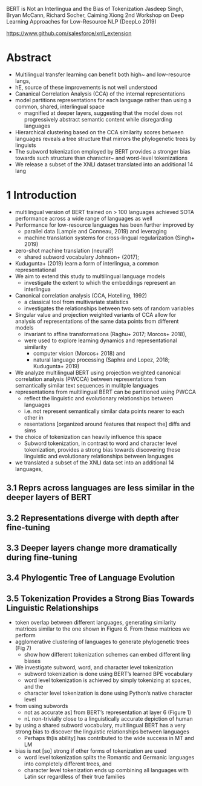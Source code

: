 BERT is Not an Interlingua and the Bias of Tokenization
Jasdeep Singh, Bryan McCann, Richard Socher, Caiming Xiong
2nd Workshop on Deep Learning Approaches for Low-Resource NLP (DeepLo 2019)

https://www.github.com/salesforce/xnli_extension

# Abstract

* Multilingual transfer learning can benefit both high~ and low-resource langs,
* hE, source of these improvements is not well understood
* Cananical Correlation Analysis (CCA) of the internal representations
* model partitions representations for each language
  rather than using a common, shared, interlingual space
  * magnified at deeper layers, suggesting that the model does
    not progressively abstract semantic content while disregarding languages
* Hierarchical clustering based on the CCA similarity scores between languages
  reveals a tree structure that mirrors the phylogenetic trees by linguists
* The subword tokenization employed by BERT provides a
  stronger bias towards such structure
  than character~ and word-level tokenizations
* We release a subset of the XNLI dataset translated into an additional 14 lang

# 1 Introduction

* multilingual version of BERT trained on > 100 languages achieved
  SOTA performance across a wide range of languages as well
* Performance for low-resource languages has been further improved by
  * parallel data (Lample and Conneau, 2019) and leveraging
  * machine translation systems for cross-lingual regularization (Singh+ 2019)
* zero-shot machine translation (neural?)
  * shared subword vocabulary Johnson+ (2017);
* Kudugunta+ (2019) learn a form of interlingua, a common representational
* We aim to extend this study to multilingual language models
  * investigate the extent to which the embeddings represent an interlingua
* Canonical correlation analysis (CCA, Hotelling, 1992)
  * a classical tool from multivariate statistics
  * investigates the relationships between two sets of random variables
* Singular value and projection weighted variants of CCA allow for
  analysis of representations of the same data points from different models
  * invariant to affine transformations (Raghu+ 2017; Morcos+ 2018),
  * were used to explore learning dynamics and representational similarity
    * computer vision (Morcos+ 2018) and
    * natural language processing (Saphra and Lopez, 2018; Kudugunta+ 2019)
* We analyze multilingual BERT
  using projection weighted canonical correlation analysis (PWCCA)
  between representations from semantically similar text sequences
  in mulitple languages
* representations from multilingual BERT can be partitioned using PWCCA
  * reflect the linguistic and evolutionary relationships between languages
  * i.e. not represent semantically similar data points nearer to each other in
  * resentations [organized around features that respect the] diffs and sims
* the choice of tokenization can heavily influence this space
  * Subword tokenization, in contrast to word and character level tokenization,
    provides a strong bias towards discovering these linguistic and
    evolutionary relationships between languages
* we translated a subset of the XNLI data set into an additional 14 languages,

## 3.1 Reprs across languages are less similar in the deeper layers of BERT

## 3.2 Representations diverge with depth after fine-tuning

## 3.3 Deeper layers change more dramatically during fine-tuning

## 3.4 Phylogentic Tree of Language Evolution

## 3.5 Tokenization Provides a Strong Bias Towards Linguistic Relationships

* token overlap between different languages, generating similarity matrices
  similar to the one shown in Figure 6. From these matrices we perform
* agglomerative clustering of languages to generate phylogenetic trees (Fig 7)
  * show how different tokenization schemes can embed different ling biases
* We investigate subword, word, and character level tokenization
  * subword tokenization is done using BERT’s learned BPE vocabulary
  * word level tokenization is achieved by simply tokenizing at spaces, and the
  * character level tokenization is done using Python’s native character level
* from using subwords
  * not as accurate as] from BERT’s representation at layer 6 (Figure 1)
  * nL non-trivially close to a linguistically accurate depiction of human
* by using a shared subword vocabulary, multilingual BERT has a very strong
  bias to discover the linguistic relationships between languages
  * Perhaps th[is ability] has contributed to the wide success in MT and LM
* bias is not [so] strong if other forms of tokenization are used
  * word level tokenization splits the Romantic and Germanic languages into
    completely different trees, and
  * character level tokenization ends up combining all languages with Latin scr
    regardless of their true families
